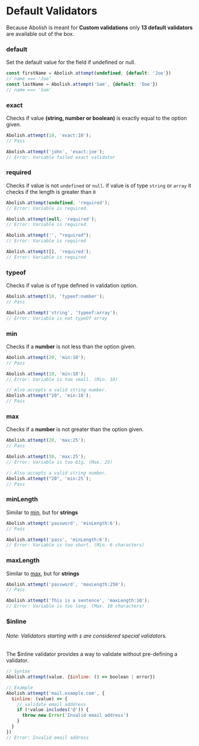 # Default Validators

Because Abolish is meant for **Custom validations** only **13 default validators** are available out of the box.

### default
Set the default value for the field if undefined or null.
```javascript
const firstName = Abolish.attempt(undefined, {default: 'Joe'})
// name === 'Joe'
const lastName = Abolish.attempt('Sam', {default: 'Doe'})
// name === 'Sam'
```

### exact

Checks if value **(string, number or boolean)** is exactly equal to the option given.

```javascript
Abolish.attempt(10, 'exact:10');
// Pass

Abolish.attempt('john', 'exact:joe');
// Error: Variable failed exact validator
```


### required

Checks if value is not `undefined` or `null`. if value is of type `string` or `array` it checks if the length is greater
than `0`

```javascript
Abolish.attempt(undefined, 'required');
// Error: Variable is required.

Abolish.attempt(null, 'required');
// Error: Variable is required.

Abolish.attempt('', "required");
// Error: Variable is required 

Abolish.attempt([], 'required');
// Error: Variable is required
```

### typeof

Checks if value is of type defined in validation option.

```javascript
Abolish.attempt(10, 'typeof:number');
// Pass

Abolish.attempt('string', 'typeof:array');
// Error: Variable is not typeOf array
```

### min

Checks if a **number** is not less than the option given.

```javascript
Abolish.attempt(20, 'min:18');
// Pass

Abolish.attempt(10, 'min:18');
// Error: Variable is too small. (Min. 18)

// Also accepts a valid string number.
Abolish.attempt("20", 'min:18');
// Pass
```

### max

Checks if a **number** is not greater than the option given.

```javascript
Abolish.attempt(20, 'max:25');
// Pass

Abolish.attempt(30, 'max:25');
// Error: Variable is too big. (Max. 25)

// Also accepts a valid string number.
Abolish.attempt("20", 'min:25');
// Pass
```

### minLength

Similar to [min](#min), but for **strings**

```javascript
Abolish.attempt('password', 'minLength:6');
// Pass

Abolish.attempt('pass', 'minLength:6');
// Error: Variable is too short. (Min. 6 characters)
```

### maxLength

Similar to [max](#max), but for **strings**

```javascript
Abolish.attempt('password', 'maxLength:250');
// Pass

Abolish.attempt('This is a sentence', 'maxLength:10');
// Error: Variable is too long. (Max. 10 characters)
```

### $inline

###### Note: Validators starting with `$` are considered special validators.

The $inline validator provides a way to validate without pre-defining a validator.

```javascript
// Syntax
Abolish.attempt(value, {$inline: () => boolean | error})

// Example
Abolish.attempt('mail.example.com', {
  $inline: (value) => {
    // validate email adddress
    if (!value.includes('@')) {
      throw new Error('Invalid email address')
    }
  }
})
// Error: Invalid email address
```